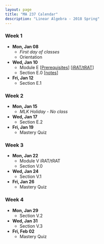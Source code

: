 ```yaml
---
layout: page
title: "MA 237 Calendar"
description: "Linear Algebra - 2018 Spring"
---
```


### Week 1

- **Mon, Jan 08**
    - *First day of classes*
    - Orientation
- **Wed, Jan 10**
    - Module E
      [[Prerequisites][module-E-readiness]]
      [[iRAT/tRAT][module-E-rat]]
    - Section E.0 [[notes][module-E-0]]
- **Fri, Jan 12**
    - Section E.1

### Week 2

- **Mon, Jan 15**
    - *MLK Holiday - No class*
- **Wed, Jan 17**
    - Section E.2
- **Fri, Jan 19**
    - Mastery Quiz

### Week 3

- **Mon, Jan 22**
    - Module V iRAT/tRAT
    - Section V.0
- **Wed, Jan 24**
    - Section V.1
- **Fri, Jan 26**
    - Mastery Quiz

### Week 4

- **Mon, Jan 29**
    - Section V.2
- **Wed, Jan 31**
    - Section V.3
- **Fri, Feb 02**
    - Mastery Quiz


[module-E-readiness]: ../pdf/handout-E-readiness.pdf
[module-E-rat]: ../pdf/rat-1-E.pdf
[module-E-0]: ../pdf/handout-E-0.pdf
